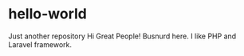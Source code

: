 # hello-world
Just another repository
Hi Great People!
Busnurd here. I like PHP and Laravel framework.
